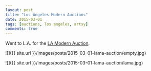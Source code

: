 ```yaml
---
layout: post
title: "Los Angeles Modern Auctions"
date: 2015-03-01
tags: [auctions, los angeles, artsy]
comments: true
---
```

Went to L.A. for the [LA Modern Auction](https://www.artsy.net/lama).

![]({{ site.url }}/images/posts/2015-03-01-lama-auction/empty.jpg)

![]({{ site.url }}/images/posts/2015-03-01-lama-auction/lama.jpg)

